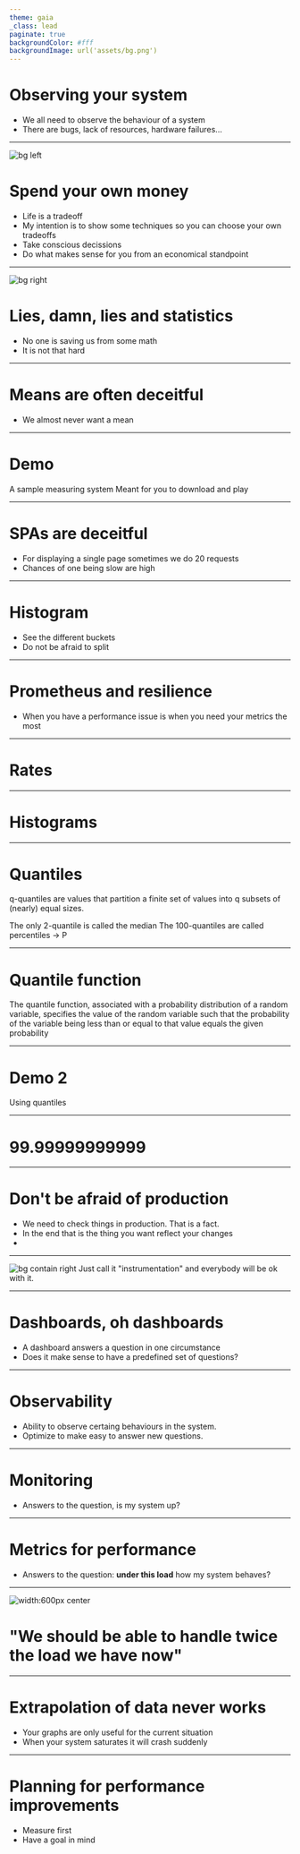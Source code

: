 ```yaml
---
theme: gaia
_class: lead
paginate: true
backgroundColor: #fff
backgroundImage: url('assets/bg.png')
---
```


# Observing your system

 - We all need to observe the behaviour of a system
 - There are bugs, lack of resources, hardware failures...

---
![bg left](./assets/money_burn.jpg)

# Spend your own money

 - Life is a tradeoff
 - My intention is to show some techniques so you can choose your own tradeoffs
 - Take conscious decissions
 - Do what makes sense for you from an economical standpoint

---

![bg right](./assets/mark_twain.jpg)
# Lies, damn, lies and statistics

 - No one is saving us from some math
 - It is not that hard

---

# Means are often deceitful

 - We almost never want a mean

---
<!-- _class: lead -->

# Demo

A sample measuring system
Meant for you to download and play

---

# SPAs are deceitful

- For displaying a single page sometimes we do 20 requests
- Chances of one being slow are high

---

# Histogram

- See the different buckets
- Do not be afraid to split


---

# Prometheus and resilience

 - When you have a performance issue is when you need your metrics the most

---

# Rates


---

# Histograms

---

# Quantiles

q-quantiles are values that partition a finite set of values into q subsets of (nearly) equal sizes.

The only 2-quantile is called the median
The 100-quantiles are called percentiles → P

---

# Quantile function

The quantile function, associated with a probability distribution of a random variable, specifies the value of the random variable such that the probability of the variable being less than or equal to that value equals the given probability

---
<!-- _class: lead -->

# Demo 2

Using quantiles

---

# 99.99999999999

---
<!-- _class: lead -->

# Don't be afraid of production

- We need to check things in production. That is a fact.
- In the end that is the thing you want reflect your changes
-

---
![bg contain right](./assets/roll_safe.jpg)
Just call it "instrumentation" and everybody will be ok with it.

---

# Dashboards, oh dashboards

- A dashboard answers a question in one circumstance
- Does it make sense to have a predefined set of questions?


---

# Observability

- Ability to observe certaing behaviours in the system.
- Optimize to make easy to answer new questions.

---

# Monitoring

- Answers to the question, is my system up?

---

# Metrics for performance

- Answers to the question: **under this load** how my system behaves?

---

<!-- backgroundColor: #000000 -->
![width:600px center](./assets/famous_last_words.jpg)

# "We should be able to handle twice the load we have now"

---

# Extrapolation of data never works

- Your graphs are only useful for the current situation
- When your system saturates it will crash suddenly

---

# Planning for performance improvements

- Measure first
- Have a goal in mind